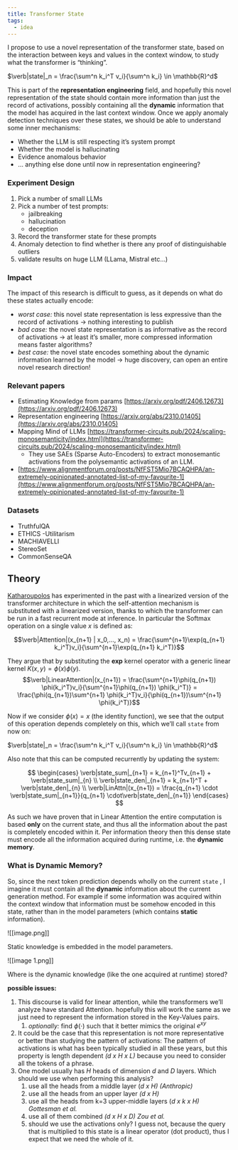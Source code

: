 ```yaml
---
title: Transformer State
tags:
  - idea
---
```



I propose to use a novel representation of the transformer state, based on the interaction between keys and values in the context window, to study what the transformer is “thinking”.

$\verb|state|_n = \frac{\sum^n k_i^T v_i}{\sum^n k_i} \in \mathbb{R}^d$

This is part of the **representation engineering** field, and hopefully this novel representation of the state should contain more information than just the record of activations, possibly containing all the **dynamic** information that the model has acquired in the last context window. Once we apply anomaly detection techniques over these states, we should be able to understand some inner mechanisms:

- Whether the LLM is still respecting it’s system prompt
- Whether the model is hallucinating
- Evidence anomalous behavior
- … anything else done until now in representation engineering?

### Experiment Design

1. Pick a number of small LLMs
2. Pick a number of test prompts:
    - jailbreaking
    - hallucination
    - deception
3. Record the transformer state for these prompts
4. Anomaly detection to find whether is there any proof of distinguishable outliers
5. validate results on huge LLM (LLama, Mistral etc…)

### Impact

The impact of this research is difficult to guess, as it depends on what do these states actually encode:

- _worst case:_ this novel state representation is less expressive than the record of activations → nothing interesting to publish
- _bad case:_ the novel state representation is as informative as the record of activations → at least it’s smaller, more compressed information means faster algorithms?
- _best case:_ the novel state encodes something about the dynamic information learned by the model → huge discovery, can open an entire novel research direction!

### **Relevant papers**

- Estimating Knowledge from params [https://arxiv.org/pdf/2406.12673](https://arxiv.org/pdf/2406.12673)
- Representation engineering [https://arxiv.org/abs/2310.01405](https://arxiv.org/abs/2310.01405)
- Mapping Mind of LLMs [https://transformer-circuits.pub/2024/scaling-monosemanticity/index.html](https://transformer-circuits.pub/2024/scaling-monosemanticity/index.html)
    - They use SAEs (Sparse Auto-Encoders) to extract monosemantic activations from the polysemantic activations of an LLM.
- [https://www.alignmentforum.org/posts/NfFST5Mio7BCAQHPA/an-extremely-opinionated-annotated-list-of-my-favourite-1](https://www.alignmentforum.org/posts/NfFST5Mio7BCAQHPA/an-extremely-opinionated-annotated-list-of-my-favourite-1)

### Datasets

- TruthfulQA
- ETHICS -Utilitarism
- MACHIAVELLI
- StereoSet
- CommonSenseQA

## Theory

[Katharoupolos](https://arxiv.org/pdf/2006.16236) has experimented in the past with a linearized version of the transformer architecture in which the self-attention mechanism is substituted with a linearized version, thanks to which the transformer can be run in a fast recurrent mode at inference. In particular the Softmax operation on a single value _x_ is defined as:

$$\verb|Attention|(x_{n+1} | x_0,..., x_n) = \frac{\sum^{n+1}\exp(q_{n+1} k_i^T)v_i}{\sum^{n+1}\exp(q_{n+1} k_i^T)}$$

They argue that by substituting the **exp** kernel operator with a generic linear kernel $K(x,y)= \phi(x)\phi(y)$﻿.
$$\verb|LinearAttention|(x_{n+1}) = \frac{\sum^{n+1}\phi(q_{n+1}) \phi(k_i^T)v_i}{\sum^{n+1}\phi(q_{n+1}) \phi(k_i^T)} = \frac{\phi(q_{n+1})\sum^{n+1} \phi(k_i^T)v_i}{\phi(q_{n+1})\sum^{n+1} \phi(k_i^T)}$$

Now if we consider $\phi(x) = x$﻿ (the identity function), we see that the output of this operation depends completely on this, which we’ll call `state` from now on:

$\verb|state|_n = \frac{\sum^n k_i^T v_i}{\sum^n k_i} \in \mathbb{R}^d$

Also note that this can be computed recurrently by updating the system:

$$
\begin{cases} \verb|state_sum|_{n+1} = k_{n+1}^Tv_{n+1} + \verb|state_sum|_{n} \\ \verb|state_den|_{n+1} = k_{n+1}^T + \verb|state_den|_{n} \\ \verb|LinAttn|(x_{n+1}) = \frac{q_{n+1} \cdot \verb|state_sum|_{n+1}}{q_{n+1} \cdot\verb|state_den|_{n+1}} \end{cases}
$$

As such we have proven that in Linear Attention the entire computation is based **only** on the current state, and thus all the information about the past is completely encoded within it. Per information theory then this dense state must encode all the information acquired during runtime, i.e. the **dynamic memory**.

### What is Dynamic Memory?

So, since the next token prediction depends wholly on the current `state` , I imagine it must contain all the **dynamic** information about the current generation method. For example if some information was acquired within the context window that information must be somehow encoded in this state, rather than in the model parameters (which contains **static** information).

![[image.png]]

Static knowledge is embedded in the model parameters.

![[image 1.png]]

Where is the dynamic knowledge (like the one acquired at runtime) stored?

  

**possible issues:**

1. This discourse is valid for linear attention, while the transformers we’ll analyze have standard Attention. hopefully this will work the same as we just need to represent the information stored in the Key-Values pairs.
    1. _optionally:_ find $\phi(\cdot)$﻿ such that it better mimics the original $e^{xy}$﻿
2. It could be the case that this representation is not more representative or better than studying the pattern of activations: The pattern of activations is what has been typically studied in all these years, but this property is length dependent _(d x H x L)_ because you need to consider all the tokens of a phrase.
3. One model usually has _H_ heads of dimension _d_ and _D_ layers. Which should we use when performing this analysis?
    1. use all the heads from a middle layer (_d x H) (Anthropic)_
    2. use all the heads from an upper layer _(d x H)_
    3. use all the heads from k=3 upper-middle layers (_d x k x H) Gottesman et al._
    4. use all of them combined _(d x H x D) Zou et al._
    5. should we use the activations only? I guess not, because the query that is multiplied to this state is a linear operator (dot product), thus I expect that we need the whole of it.